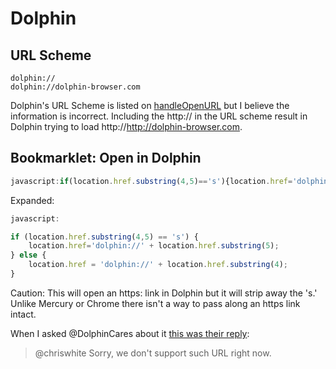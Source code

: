 # Dolphin

## URL Scheme

    dolphin://
    dolphin://dolphin-browser.com

Dolphin's URL Scheme is listed on [handleOpenURL](http://handleopenurl.com/scheme/dolphin-browser) but I believe the information is incorrect. Including the http:// in the URL scheme result in Dolphin trying to load http://http://dolphin-browser.com.

## Bookmarklet: Open in Dolphin

```javascript
javascript:if(location.href.substring(4,5)=='s'){location.href='dolphin://'+location.href.substring(5);}else{location.href='dolphin://'+location.href.substring(4);}
```

Expanded:

```javascript
javascript:

if (location.href.substring(4,5) == 's') {
    location.href='dolphin://' + location.href.substring(5);
} else {
    location.href = 'dolphin://' + location.href.substring(4);
}
```

Caution: This will open an https: link in Dolphin but it will strip away the 's.' Unlike Mercury or Chrome there isn't a way to pass along an https link intact.

When I asked @DolphinCares about it [this was their reply](http://twitter.com/DolphinCares/status/296874545028161536):

> @chriswhite Sorry, we don't support such URL right now.